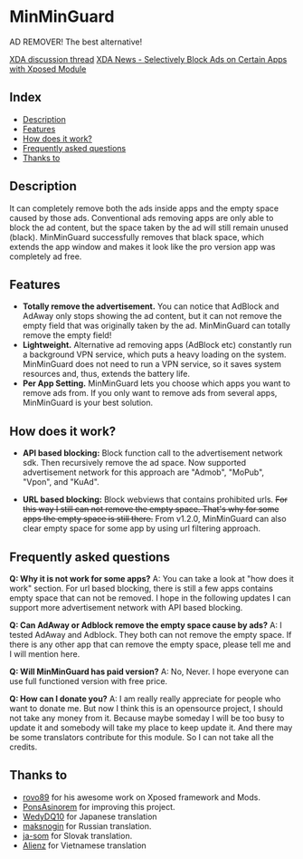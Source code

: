 MinMinGuard
===========
AD REMOVER! The best alternative!

 [XDA discussion thread](http://forum.xda-developers.com/showthread.php?p=49112940#post49112940)
 [XDA News - Selectively Block Ads on Certain Apps with Xposed Module](http://www.xda-developers.com/android/selectively-block-ads-on-certain-apps-with-xposed-module/)

Index
-----

* [Description](https://github.com/chiehmin/MinMinGuard/#description)
* [Features](https://github.com/chiehmin/MinMinGuard/#features)
* [How does it work?](https://github.com/chiehmin/MinMinGuard/#how-does-it-work)
* [Frequently asked questions](https://github.com/chiehmin/MinMinGuard/#frequently-asked-questions)
* [Thanks to](https://github.com/chiehmin/MinMinGuard/#thanks-to)

Description
-----------

It can completely remove both the ads inside apps and the empty space caused by those ads. Conventional ads removing apps are only able to block the ad content, but the space taken by the ad will still remain unused (black). MinMinGuard successfully removes that black space, which extends the app window and makes it look like the pro version app was completely ad free.

Features
--------

* **Totally remove the advertisement.** You can notice that AdBlock and AdAway only stops showing the ad content, but it can not remove the empty field that was originally taken by the ad. MinMinGuard can totally remove the empty field!
* **Lightweight.** Alternative ad removing apps (AdBlock etc) constantly run a background VPN service, which puts a heavy loading on the system. MinMinGuard does not need to run a VPN service, so it saves system resources and, thus, extends the battery life.
* **Per App Setting.** MinMinGuard lets you choose which apps you want to remove ads from. If you only want to remove ads from several apps, MinMinGuard is your best solution.

How does it work?
-----------------

* **API based blocking:** Block function call to the advertisement network sdk. Then recursively remove the ad space. Now supported advertisement network for this approach are "Admob", "MoPub", "Vpon", and "KuAd".

* **URL based blocking:** Block webviews that contains prohibited urls. ~~For this way I still can not remove the empty space. That's why for some apps the empty space is still there.~~ From v1.2.0, MinMinGuard can also clear empty space for some app by using url filtering approach.

Frequently asked questions
--------------------------

**Q: Why it is not work for some apps?**
A: You can take a look at "how does it work" section. For url based blocking, there is still a few apps contains empty space that can not be removed. I hope in the following updates I can support more advertisement network with API based blocking.

**Q: Can AdAway or Adblock remove the empty space cause by ads?**
A: I tested AdAway and Adblock. They both can not remove the empty space. If there is any other app that can remove the empty space, please tell me and I will mention here.

**Q: Will MinMinGuard has paid version?**
A: No, Never. I hope everyone can use full functioned version with free price.

**Q: How can I donate you?**
A: I am really really appreciate for people who want to donate me. But now I think this is an opensource project, I should not take any money from it. Because maybe someday I will be too busy to update it and somebody will take my place to keep update it. And there may be some translators contribute for this module. So I can not take all the credits.

Thanks to
---------
* [rovo89](http://forum.xda-developers.com/member.php?u=4419114) for his awesome work on Xposed framework and Mods.
* [PonsAsinorem](http://forum.xda-developers.com/member.php?u=2910818) for improving this project.
* [WedyDQ10](https://github.com/WedyDQ10) for Japanese translation
* [maksnogin](http://forum.xda-developers.com/member.php?u=5645639) for Russian translation.
* [ja-som](https://github.com/ja-som) for Slovak translation.
* [Alienz](https://github.com/alienyd) for Vietnamese translation

